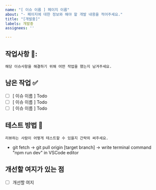 ```yaml
---
name: "[ 이슈 이름 ] 페이지 이름"
about: "- 페이지에 대한 정보와 해야 할 개발 내용을 적어주세요."
title: "[개발중]"
labels: 개발중
assignees: ''

---
```


## 작업사항 📝:

`해당 이슈사항을 해결하기 위해 어떤 작업을 했는지 남겨주세요.`

## 남은 작업 ✅

- [ ] [ 이슈 이름 ] Todo
- [ ] [ 이슈 이름 ] Todo
- [ ] [ 이슈 이름 ] Todo

## 테스트 방법 🧪

`리뷰하는 사람이 어떻게 테스트할 수 있을지 간략히 써주세요.`

- git fetch -> git pull origin [target branch] -> write terminal command "npm run dev" in VSCode editor

## 개선할 여지가 있는 점
- [ ] 개선할 여지
